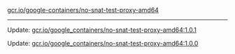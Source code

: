 [gcr.io/google-containers/no-snat-test-proxy-amd64](https://hub.docker.com/r/cruse/no-snat-test-proxy-amd64/tags/) 

----
Update: [gcr.io/google_containers/no-snat-test-proxy-amd64:1.0.1](https://hub.docker.com/r/cruse/no-snat-test-proxy-amd64/tags/)

Update: [gcr.io/google_containers/no-snat-test-proxy-amd64:1.0.0](https://hub.docker.com/r/cruse/no-snat-test-proxy-amd64/tags/)

